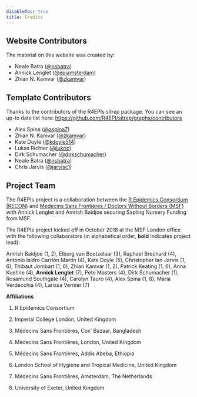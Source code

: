 ```yaml
---
disableToc: true
title: Credits
---
```


## Website Contributors

The material on this website was created by:

 - Neale Batra ([@nsbatra](https://github.com/nsbatra))
 - Annick Lenglet ([@epiamsterdam](https://github.com/epiamsterdam))
 - Zhian N. Kamvar ([@zkamvar](https://github.com/zkamvar))


## Template Contributors

Thanks to the contributors of the R4EPIs *sitrep* package. You can see an up-to
date list here: https://github.com/R4EPI/sitrep/graphs/contributors

 - Alex Spina ([@aspina7](https://github.com/aspina7))
 - Zhian N. Kamvar ([@zkamvar](https://github.com/zkamvar))
 - Kate Doyle ([@kdoyle514](https://github.com/kdoyle514))
 - Lukas Richter ([@lukric](https://github.com/lukric))
 - Dirk Schumacher ([@dirkschumacher](https://github.com/dirkschumacher))
 - Neale Batra ([@nsbatra](https://github.com/nsbatra))
 - Chris Jarvis ([@jarvisc1](https://github.com/jarvisc1))

<!--
{{% ghcontributors "https://api.github.com/repos/R4EPI/sitrep/contributors?per_page=100" %}}
-->

## Project Team

The R4EPIs project is a collaboration between the [R Epidemics Consortium
(RECON)](https://www.repidemicsconsortium.org) and [Médecins Sans Frontières /
Doctors Without Borders (MSF)](https://msf.org) with Annick Lenglet and Amrish
Baidjoe securing Sapling Nursery Funding from MSF.

The R4EPIs project kicked off in October 2018 at the MSF London office with the
following collaborators (in alphabetical order, **bold** indicates project lead): 

Amrish Baidjoe (1, 2),
Elburg van Boetzelaar (3),
Raphael Brechard (4),
Antonio Isidro Carrión Martín (4),
Kate Doyle (5),
Christopher Ian Jarvis (1, 6),
Thibaut Jombart (1, 6),
Zhian Kamvar (1, 2),
Patrick Keating (1, 6),
Anna Kuehne (4),
**Annick Lenglet** (7),
Pete Masters (4),
Dirk Schumacher (1),
Rosamund Southgate (4),
Carolyn Tauro (4),
Alex Spina (1, 8),
Maria Verdecchia (4),
Larissa Vernier (7) 

**Affiliations**

1)  R Epidemics Consortium

2)  Imperial College London, United Kingdom

3)  Médecins Sans Frontières, Cox' Bazaar, Bangladesh

4)  Médecins Sans Frontières, London, United Kingdom

5)  Médecins Sans Frontières, Addis Abeba, Ethiopia

6)  London School of Hygiene and Tropical Medicine, United Kingdom

7)  Médecins Sans Frontières, Amsterdam, The Netherlands

8)  University of Exeter, United Kingdom


